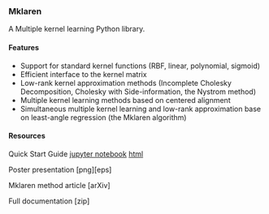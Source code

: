 ### Mklaren

A Multiple kernel learning Python library.


#### Features
* Support for standard kernel functions (RBF, linear, polynomial, sigmoid)
* Efficient interface to the kernel matrix
* Low-rank kernel approximation methods (Incomplete Cholesky Decomposition, Cholesky with Side-information, the Nystrom method)
* Multiple kernel learning methods based on centered alignment
* Simultaneous multiple kernel learning and low-rank approximation base on least-angle regression (the Mklaren algorithm)


#### Resources

Quick Start Guide [jupyter notebook](./docs/quick_start.ipynb) [html](./docs/quick_start.html)

Poster presentation [png][eps]

Mklaren method article [arXiv]

Full documentation [zip]
